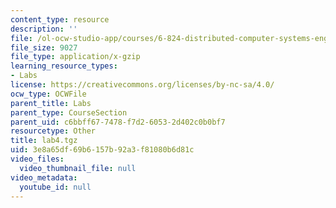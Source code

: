 ```yaml
---
content_type: resource
description: ''
file: /ol-ocw-studio-app/courses/6-824-distributed-computer-systems-engineering-spring-2006/3e8a65df69b6157b92a3f81080b6d81c_lab4.tgz
file_size: 9027
file_type: application/x-gzip
learning_resource_types:
- Labs
license: https://creativecommons.org/licenses/by-nc-sa/4.0/
ocw_type: OCWFile
parent_title: Labs
parent_type: CourseSection
parent_uid: c6bbff67-7478-f7d2-6053-2d402c0b0bf7
resourcetype: Other
title: lab4.tgz
uid: 3e8a65df-69b6-157b-92a3-f81080b6d81c
video_files:
  video_thumbnail_file: null
video_metadata:
  youtube_id: null
---
```

